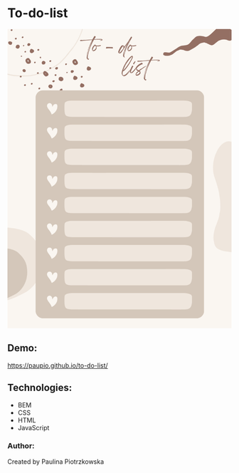 ﻿# To-do-list

![Paulina](images/lista.png)

## Demo:
https://paupio.github.io/to-do-list/

## Technologies:
- BEM
- CSS
- HTML
- JavaScript

### Author:
Created by Paulina Piotrzkowska
